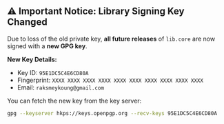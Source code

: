 ## ⚠️ Important Notice: Library Signing Key Changed

Due to loss of the old private key, **all future releases** of `lib.core` are now signed with a **new GPG key**.

**New Key Details:**
- Key ID: `95E1DC5C4E6CD80A`
- Fingerprint: `XXXX XXXX XXXX XXXX XXXX XXXX XXXX XXXX XXXX XXXX`
- Email: `raksmeykoung@gmail.com`

You can fetch the new key from the key server:

```bash
gpg --keyserver hkps://keys.openpgp.org --recv-keys 95E1DC5C4E6CD80A

